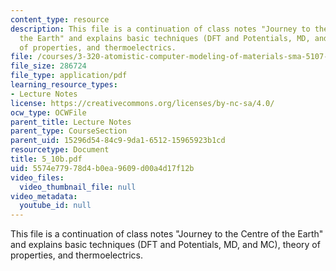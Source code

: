 ```yaml
---
content_type: resource
description: This file is a continuation of class notes "Journey to the Centre of
  the Earth" and explains basic techniques (DFT and Potentials, MD, and MC), theory
  of properties, and thermoelectrics.
file: /courses/3-320-atomistic-computer-modeling-of-materials-sma-5107-spring-2005/5574e77978d4b0ea9609d00a4d17f12b_5_10b.pdf
file_size: 286724
file_type: application/pdf
learning_resource_types:
- Lecture Notes
license: https://creativecommons.org/licenses/by-nc-sa/4.0/
ocw_type: OCWFile
parent_title: Lecture Notes
parent_type: CourseSection
parent_uid: 15296d54-84c9-9da1-6512-15965923b1cd
resourcetype: Document
title: 5_10b.pdf
uid: 5574e779-78d4-b0ea-9609-d00a4d17f12b
video_files:
  video_thumbnail_file: null
video_metadata:
  youtube_id: null
---
```

This file is a continuation of class notes "Journey to the Centre of the Earth" and explains basic techniques (DFT and Potentials, MD, and MC), theory of properties, and thermoelectrics.